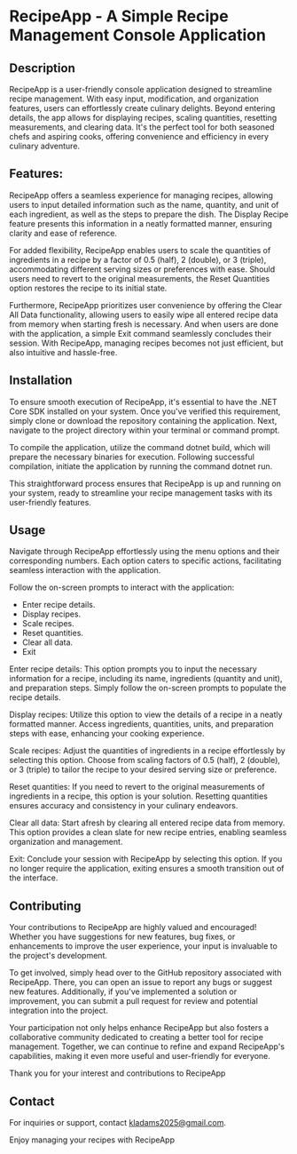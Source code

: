 # RecipeApp - A Simple Recipe Management Console Application

## Description

RecipeApp is a user-friendly console application designed to streamline recipe management. With easy input, modification, and organization features, users can effortlessly create culinary delights. Beyond entering details, the app allows for displaying recipes, scaling quantities, resetting measurements, and clearing data. It's the perfect tool for both seasoned chefs and aspiring cooks, offering convenience and efficiency in every culinary adventure.

## Features:
RecipeApp offers a seamless experience for managing recipes, allowing users to input detailed information such as the name, quantity, and unit of each ingredient, as well as the steps to prepare the dish. The Display Recipe feature presents this information in a neatly formatted manner, ensuring clarity and ease of reference.

For added flexibility, RecipeApp enables users to scale the quantities of ingredients in a recipe by a factor of 0.5 (half), 2 (double), or 3 (triple), accommodating different serving sizes or preferences with ease. Should users need to revert to the original measurements, the Reset Quantities option restores the recipe to its initial state.

Furthermore, RecipeApp prioritizes user convenience by offering the Clear All Data functionality, allowing users to easily wipe all entered recipe data from memory when starting fresh is necessary. And when users are done with the application, a simple Exit command seamlessly concludes their session. With RecipeApp, managing recipes becomes not just efficient, but also intuitive and hassle-free.

## Installation
To ensure smooth execution of RecipeApp, it's essential to have the .NET Core SDK installed on your system. Once you've verified this requirement, simply clone or download the repository containing the application. Next, navigate to the project directory within your terminal or command prompt.

To compile the application, utilize the command dotnet build, which will prepare the necessary binaries for execution. Following successful compilation, initiate the application by running the command dotnet run.

This straightforward process ensures that RecipeApp is up and running on your system, ready to streamline your recipe management tasks with its user-friendly features.
## Usage
Navigate through RecipeApp effortlessly using the menu options and their corresponding numbers. Each option caters to specific actions, facilitating seamless interaction with the application.

Follow the on-screen prompts to interact with the application:
- Enter recipe details.
- Display recipes.
- Scale recipes.
- Reset quantities.
- Clear all data.
- Exit

Enter recipe details: This option prompts you to input the necessary information for a recipe, including its name, ingredients (quantity and unit), and preparation steps. Simply follow the on-screen prompts to populate the recipe details.

Display recipes: Utilize this option to view the details of a recipe in a neatly formatted manner. Access ingredients, quantities, units, and preparation steps with ease, enhancing your cooking experience.

Scale recipes: Adjust the quantities of ingredients in a recipe effortlessly by selecting this option. Choose from scaling factors of 0.5 (half), 2 (double), or 3 (triple) to tailor the recipe to your desired serving size or preference.

Reset quantities: If you need to revert to the original measurements of ingredients in a recipe, this option is your solution. Resetting quantities ensures accuracy and consistency in your culinary endeavors.

Clear all data: Start afresh by clearing all entered recipe data from memory. This option provides a clean slate for new recipe entries, enabling seamless organization and management.

Exit: Conclude your session with RecipeApp by selecting this option. If you no longer require the application, exiting ensures a smooth transition out of the interface.

## Contributing
Your contributions to RecipeApp are highly valued and encouraged! Whether you have suggestions for new features, bug fixes, or enhancements to improve the user experience, your input is invaluable to the project's development.

To get involved, simply head over to the GitHub repository associated with RecipeApp. There, you can open an issue to report any bugs or suggest new features. Additionally, if you've implemented a solution or improvement, you can submit a pull request for review and potential integration into the project.

Your participation not only helps enhance RecipeApp but also fosters a collaborative community dedicated to creating a better tool for recipe management. Together, we can continue to refine and expand RecipeApp's capabilities, making it even more useful and user-friendly for everyone.

Thank you for your interest and contributions to RecipeApp
## Contact
For inquiries or support, contact kladams2025@gmail.com.

Enjoy managing your recipes with RecipeApp
